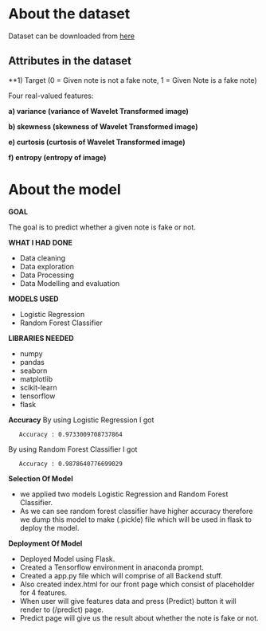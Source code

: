 # About the dataset
Dataset can be downloaded from [here](https://www.kaggle.com/dsabhis04/bank-note-data-set)

## Attributes in the dataset
**1) Target (0 = Given note is not a fake note, 1 = Given Note is a fake note)  


Four real-valued features:

**a) variance (variance of Wavelet Transformed image)**

**b) skewness (skewness of Wavelet Transformed image)**

**e) curtosis (curtosis of Wavelet Transformed image)**

**f) entropy (entropy of image)**



# About the model

**GOAL**

The goal is to predict whether a given note is fake or not.


**WHAT I HAD DONE**
- Data cleaning
- Data exploration
- Data Processing
- Data Modelling and evaluation 


**MODELS USED**
-  Logistic Regression
-  Random Forest Classifier



**LIBRARIES NEEDED**
- numpy
- pandas
- seaborn
- matplotlib
- scikit-learn
- tensorflow
- flask





**Accuracy**
By using Logistic Regression I got 
 ```
    Accuracy : 0.9733009708737864
 ``` 
By using Random Forest Classifier I got 
 ```
    Accuracy : 0.9878640776699029
 ``` 



**Selection Of Model**

- we applied two models Logistic Regression and Random Forest Classifier.
- As we can see random forest classifier have higher accuracy therefore we dump this model to make (.pickle) file which will be used in flask to deploy the model.



**Deployment Of Model**

- Deployed Model using Flask.
- Created a Tensorflow environment in anaconda prompt.
- Created a app.py file which will comprise of all Backend stuff.
- Also created index.html for our front page which consist of placeholder for 4 features.
- When user will give features data and press (Predict) button it will render to (/predict) page.
- Predict page will give us the result about whether the note is fake or not. 

 




